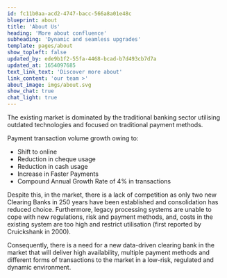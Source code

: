 ```yaml
---
id: fc11b0aa-acd2-4747-bacc-566a8a01e48c
blueprint: about
title: 'About Us'
heading: 'More about confluence'
subheading: 'Dynamic and seamless upgrades'
template: pages/about
show_topleft: false
updated_by: ede9b1f2-55fa-4468-bcad-b7d493cb7d7a
updated_at: 1654097685
text_link_text: 'Discover more about'
link_content: 'our team >'
about_image: imgs/about.svg
show_chat: true
chat_light: true
---
```

The existing market is dominated by the traditional banking sector utilising outdated technologies and focused on traditional payment methods. 

Payment transaction volume growth owing to:
- Shift to online
- Reduction in cheque usage
- Reduction in cash usage
- Increase in Faster Payments
- Compound Annual Growth Rate of 4% in transactions

Despite this, in the market, there is a lack of competition as only two new Clearing Banks in 250 years have been established and consolidation has reduced choice. Furthermore, legacy processing systems are unable to cope with new regulations, risk and payment methods, and, costs in the existing system are too high and restrict utilisation (first reported by Cruickshank in 2000).

Consequently, there is a need for a new data-driven clearing bank in the market that will deliver high availability, multiple payment methods and different forms of transactions to the market in a low-risk, regulated and dynamic environment.
